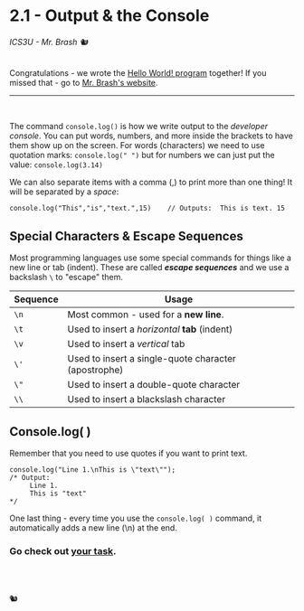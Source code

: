 # 2.1 - Output & the Console
###### ICS3U - Mr. Brash 🐿️

Congratulations - we wrote the [Hello World! program](https://en.wikipedia.org/wiki/%22Hello,_World!%22_program) together! If you missed that - go to [Mr. Brash's website](https://www.brash.ca/ics3/2/1).

<hr><br>

The command `console.log()` is how we write output to the _developer console_. You can put words, numbers, and more inside the brackets to have them show up on the screen. For words (characters) we need to use quotation marks:  `console.log(" ")` but for numbers we can just put the value: `console.log(3.14)`

We can also separate items with a comma (,) to print more than one thing! It will be separated by a _space_:
```JS
console.log("This","is","text.",15)    // Outputs:  This is text. 15
```

## Special Characters & Escape Sequences
Most programming languages use some special commands for things like a new line or tab (indent). These are called **_escape sequences_** and we use a backslash `\` to "escape" them.

|Sequence|Usage|
|---|---|
|`\n`|Most common - used for a **new line**.|
|`\t`|Used to insert a _horizontal_ **tab** (indent)|
|`\v`|Used to insert a _vertical_ tab|
|`\'`|Used to insert a single-quote character (apostrophe)|
|`\"`|Used to insert a double-quote character|
|`\\`|Used to insert a blackslash character|

## Console.log( )
Remember that you need to use quotes if you want to print text. 
```JS
console.log("Line 1.\nThis is \"text\"");
/* Output:
     Line 1.
     This is "text"
*/
```
One last thing - every time you use the `console.log( )` command, it automatically adds a new line (\n) at the end.

### Go check out [your task](./YOUR_TASK.md).

<br><br>

🐿️
